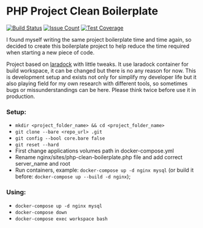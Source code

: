 # PHP Project Clean Boilerplate

[![Build Status](https://travis-ci.org/31H0B1eV/php-boilerplate.svg?branch=master)](https://travis-ci.org/31H0B1eV/php-boilerplate)
[![Issue Count](https://codeclimate.com/github/31H0B1eV/php-boilerplate/badges/issue_count.svg)](https://codeclimate.com/github/31H0B1eV/php-boilerplate)
[![Test Coverage](https://codeclimate.com/github/31H0B1eV/php-boilerplate/badges/coverage.svg)](https://codeclimate.com/github/31H0B1eV/php-boilerplate/coverage)

I found myself writing the same project boilerplate time and time again, so decided to create this boilerplate project
to help reduce the time required when starting a new piece of code.

Project based on [laradock](https://github.com/laradock/laradock) with little tweaks. It use laradock container for build workspace, it can be changed but there is no any reason for now. This is development setup and exists not only for simplify my developer life but it also playing field for my own research with different tools, so sometimes bugs or missunderstandings can be here. Please think twice before use it in production.

### Setup:
- `mkdir <project_folder_name> && cd <project_folder_name>`
- `git clone --bare <repo_url> .git`
- `git config --bool core.bare false`
- `git reset --hard`
- First change applications volumes path in docker-compose.yml
- Rename nginx/sites/php-clean-boilerplate.php file and add correct server_name and root
- Run containers, example: `docker-compose up -d nginx mysql` (or build it before: `docker-compose up --build -d nginx`);

### Using:
- `docker-compose up -d nginx mysql`
- `docker-compose down`
- `docker-compose exec workspace bash`